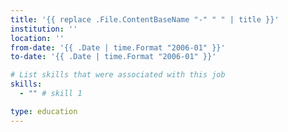 ```yaml
---
title: '{{ replace .File.ContentBaseName "-" " " | title }}'
institution: ''
location: ''
from-date: '{{ .Date | time.Format "2006-01" }}'
to-date: '{{ .Date | time.Format "2006-01" }}'

# List skills that were associated with this job
skills:
  - "" # skill 1

type: education
---
```


<!-- Summarize what you did in point-form notation -->
